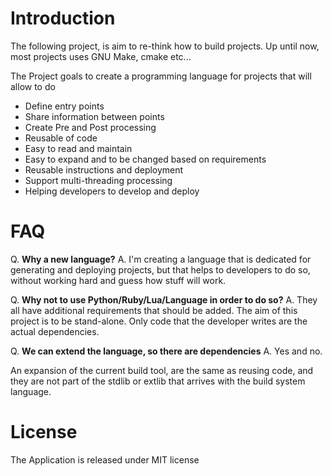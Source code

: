 # Introduction

The following project, is aim to re-think how to build projects.
Up until now, most projects uses GNU Make, cmake etc...

The Project goals to create a programming language for projects that will allow to do

- Define entry points
- Share information between points
- Create Pre and Post processing
- Reusable of code
- Easy to read and maintain
- Easy to expand and to be changed based on requirements
- Reusable instructions and deployment
- Support multi-threading processing
- Helping developers to develop and deploy

# FAQ

Q. **Why a new language?**
A. I'm creating a language that is dedicated for generating and  deploying projects,
  but that helps to developers to do so, without working hard and guess how stuff will work.

Q. **Why not to use Python/Ruby/Lua/Language in order to do so?**
A. They all have additional requirements that should be added.
The aim of this project is to be stand-alone. Only code that the developer writes
are the actual dependencies.

Q. **We can extend the language, so there are dependencies**
A. Yes and no.

An expansion of the current build tool, are the same as reusing code, and they
are not part of the stdlib or extlib that arrives with the build system language.

# License

The Application is released under MIT license

